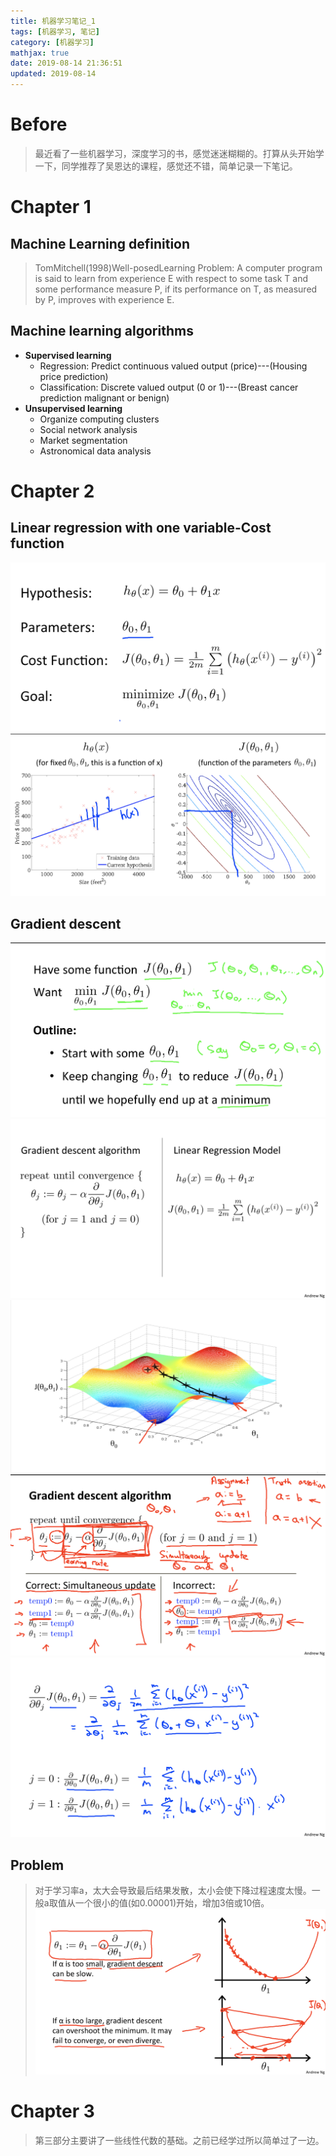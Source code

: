 ```yaml
---
title: 机器学习笔记_1
tags: [机器学习, 笔记]
category: [机器学习]
mathjax: true
date: 2019-08-14 21:36:51
updated: 2019-08-14
---
```


# Before
> 最近看了一些机器学习，深度学习的书，感觉迷迷糊糊的。打算从头开始学一下，同学推荐了吴恩达的课程，感觉还不错，简单记录一下笔记。

<!--more-->

# Chapter 1
## Machine Learning definition
> TomMitchell(1998)Well-posedLearning Problem: A computer program is said to learn from experience E with respect to some task T and some performance measure P, if its performance on T, as measured by P, improves with experience E.

## Machine learning algorithms
* <strong>Supervised learning</strong>
    * Regression: Predict continuous valued output (price)---(Housing price prediction)
    * Classification: Discrete valued output (0 or 1)---(Breast cancer prediction malignant or benign)
* <strong>Unsupervised learning</strong>
    * Organize computing clusters
    * Social network analysis
    * Market segmentation
    * Astronomical data analysis

# Chapter 2
## Linear regression with one variable-Cost function
![](机器学习笔记-1/a.png)
![](机器学习笔记-1/b.png)

## Gradient descent
![](机器学习笔记-1/c.png)
![](机器学习笔记-1/h.png)
![](机器学习笔记-1/d.png)
![](机器学习笔记-1/e.png)
![](机器学习笔记-1/g.png)

## Problem
> 对于学习率a，太大会导致最后结果发散，太小会使下降过程速度太慢。一般a取值从一个很小的值(如0.00001)开始，增加3倍或10倍。
![](机器学习笔记-1/f.png)
# Chapter 3
> 第三部分主要讲了一些线性代数的基础。之前已经学过所以简单过了一边。




